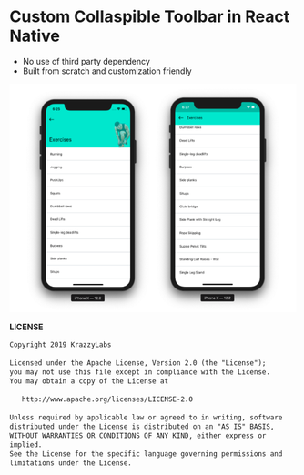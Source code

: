 # Custom Collaspible Toolbar in React Native

- No use of third party dependency
- Built from scratch and customization friendly

![Screenshot](https://github.com/KPS250/CollapsibleToolbar-ReactNative/blob/master/assets/Screenshot.png)

**LICENSE**
```
Copyright 2019 KrazzyLabs

Licensed under the Apache License, Version 2.0 (the "License");
you may not use this file except in compliance with the License.
You may obtain a copy of the License at

   http://www.apache.org/licenses/LICENSE-2.0

Unless required by applicable law or agreed to in writing, software
distributed under the License is distributed on an "AS IS" BASIS,
WITHOUT WARRANTIES OR CONDITIONS OF ANY KIND, either express or implied.
See the License for the specific language governing permissions and
limitations under the License.
```

